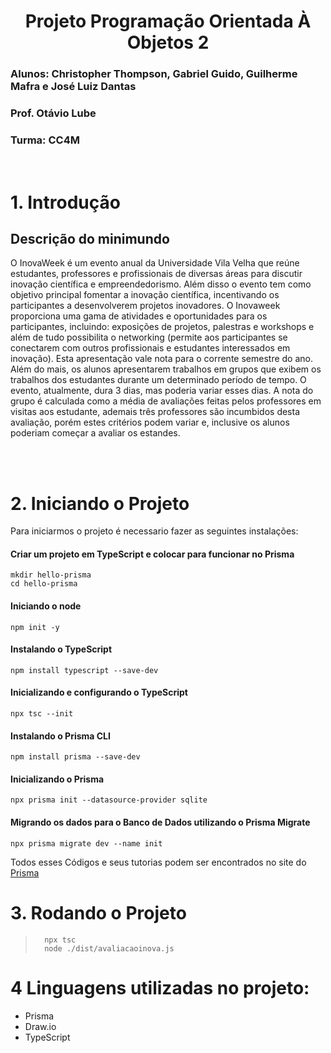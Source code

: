 <div align="center">
  
# **Projeto Programação Orientada À Objetos 2**
</div>

### Alunos: Christopher Thompson, Gabriel Guido, Guilherme Mafra e José Luiz Dantas
### Prof. Otávio Lube
### Turma: CC4M

<br>

# **1. Introdução**
## Descrição do minimundo 

O InovaWeek é um evento anual da Universidade Vila Velha que reúne estudantes, professores e profissionais de diversas áreas para discutir inovação científica e empreendedorismo. Além disso o evento tem como objetivo principal fomentar a inovação científica, incentivando os participantes a desenvolverem projetos inovadores. O Inovaweek proporciona uma gama de atividades e oportunidades para os participantes, incluindo: exposições de projetos, palestras e workshops e além de tudo possibilita o networking (permite aos participantes se conectarem com outros profissionais e estudantes interessados em inovação). Esta apresentação vale nota para o corrente semestre do ano. Além do mais, os alunos apresentarem trabalhos em grupos que  exibem os trabalhos dos estudantes durante um determinado período de tempo. O evento, atualmente, dura 3 dias, mas poderia variar esses dias. A nota do grupo é calculada como a média de avaliações feitas pelos professores em visitas aos estudante, ademais três professores são incumbidos desta avaliação, porém estes critérios podem variar e, inclusive os alunos poderiam começar a avaliar os estandes.


 <br>

 


<br>

# **2. Iniciando o Projeto**
Para iniciarmos o projeto é necessario fazer as seguintes instalações:

#### Criar um projeto em TypeScript e colocar para funcionar no Prisma 
```
mkdir hello-prisma 
cd hello-prisma
```
#### Iniciando o node
``` 
npm init -y
```
#### Instalando o TypeScript
```
npm install typescript --save-dev
```
#### Inicializando e configurando o TypeScript
```
npx tsc --init
```
#### Instalando o Prisma CLI
```
npm install prisma --save-dev
```
#### Inicializando o Prisma
```
npx prisma init --datasource-provider sqlite
```
#### Migrando os dados para o Banco de Dados utilizando o Prisma Migrate
```
npx prisma migrate dev --name init
```
Todos esses Códigos e seus tutorias podem ser encontrados no site do [Prisma](https://www.prisma.io/docs/getting-started/quickstart)


# **3. Rodando o Projeto**

>```
>   npx tsc
>   node ./dist/avaliacaoinova.js
>```

# 4 Linguagens utilizadas no projeto:
- Prisma
- Draw.io
- TypeScript
